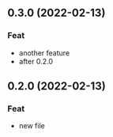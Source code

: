 ## 0.3.0 (2022-02-13)

### Feat

- another feature
- after 0.2.0

## 0.2.0 (2022-02-13)

### Feat

- new file
